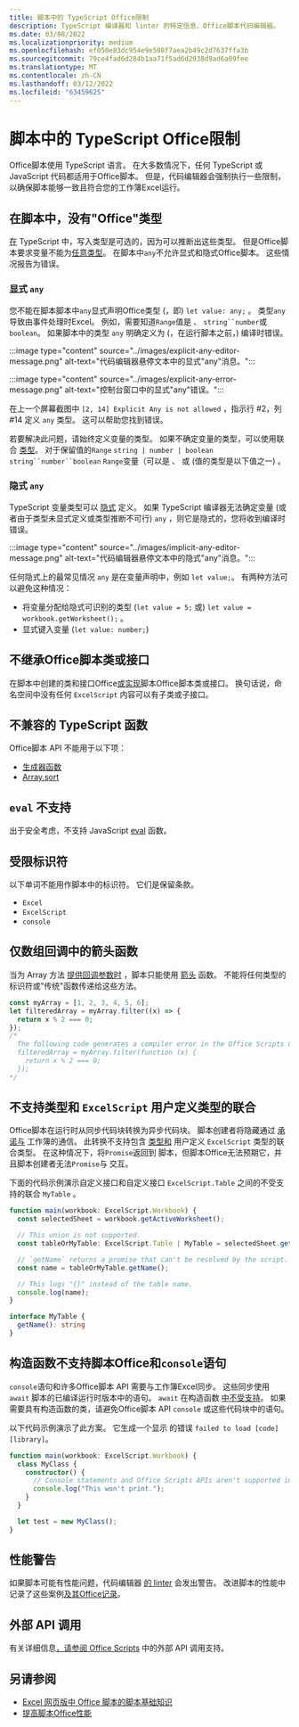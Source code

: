 ```yaml
---
title: 脚本中的 TypeScript Office限制
description: TypeScript 编译器和 linter 的特定信息，Office脚本代码编辑器。
ms.date: 03/08/2022
ms.localizationpriority: medium
ms.openlocfilehash: ef050e83dc954e9e508f7aea2b49c2d7637ffa3b
ms.sourcegitcommit: 79ce4fad6d284b1aa71f5ad6d2938d9ad6a09fee
ms.translationtype: MT
ms.contentlocale: zh-CN
ms.lasthandoff: 03/12/2022
ms.locfileid: "63459625"
---
```

# <a name="typescript-restrictions-in-office-scripts"></a>脚本中的 TypeScript Office限制

Office脚本使用 TypeScript 语言。 在大多数情况下，任何 TypeScript 或 JavaScript 代码都适用于Office脚本。 但是，代码编辑器会强制执行一些限制，以确保脚本能够一致且符合您的工作簿Excel运行。

## <a name="no-any-type-in-office-scripts"></a>在脚本中，没有"Office"类型

[在](https://www.typescriptlang.org/docs/handbook/typescript-in-5-minutes.html) TypeScript 中，写入类型是可选的，因为可以推断出这些类型。 但是Office脚本要求变量不能为[任意类型](https://www.typescriptlang.org/docs/handbook/basic-types.html#any)。 在脚本中`any`不允许显式和隐式Office脚本。 这些情况报告为错误。

### <a name="explicit-any"></a>显式 `any`

您不能在脚本脚本中`any`显式声明Office类型 (，即) `let value: any;` 。 类型`any`导致由事件处理时Excel。 例如，需要知道`Range`值是 、 `string``number`或 `boolean`。 如果脚本中的类型 `any` 明确定义为 (，在运行脚本之前，) 编译时错误。

:::image type="content" source="../images/explicit-any-editor-message.png" alt-text="代码编辑器悬停文本中的显式&quot;any&quot;消息。":::

:::image type="content" source="../images/explicit-any-error-message.png" alt-text="控制台窗口中的显式&quot;any&quot;错误。":::

在上一个屏幕截图中 `[2, 14] Explicit Any is not allowed` ，指示行 #2，列 #14 定义 `any` 类型。 这可以帮助您找到错误。

若要解决此问题，请始终定义变量的类型。 如果不确定变量的类型，可以使用联合 [类型](https://www.typescriptlang.org/docs/handbook/unions-and-intersections.html)。 对于保留值的`Range` `string | number | boolean` `string``number``boolean` `Range`变量（可以是 、 或 (值的类型是以下值之一) 。

### <a name="implicit-any"></a>隐式 `any`

TypeScript 变量类型可以 [隐式](https://www.typescriptlang.org/docs/handbook/type-inference.html) 定义。 如果 TypeScript 编译器无法确定变量 (或者由于类型未显式定义或类型推断不可行) `any` ，则它是隐式的，您将收到编译时错误。

:::image type="content" source="../images/implicit-any-editor-message.png" alt-text="代码编辑器悬停文本中的隐式&quot;any&quot;消息。":::

任何隐式上的最常见情况 `any` 是在变量声明中，例如 `let value;`。 有两种方法可以避免这种情况：

* 将变量分配给隐式可识别的类型 (`let value = 5;` 或) `let value = workbook.getWorksheet();` 。
* 显式键入变量 (`let value: number;`) 

## <a name="no-inheriting-office-script-classes-or-interfaces"></a>不继承Office脚本类或接口

在脚本中创建的类和接口Office[或实现](https://www.typescriptlang.org/docs/handbook/classes.html#inheritance)脚本Office脚本类或接口。 换句话说，命名空间中没有任何 `ExcelScript` 内容可以有子类或子接口。

## <a name="incompatible-typescript-functions"></a>不兼容的 TypeScript 函数

Office脚本 API 不能用于以下项：

* [生成器函数](https://developer.mozilla.org/docs/Web/JavaScript/Guide/Iterators_and_Generators#generator_functions)
* [Array.sort](https://developer.mozilla.org/docs/Web/JavaScript/Reference/Global_Objects/Array/sort)

## <a name="eval-is-not-supported"></a>`eval` 不支持

出于安全考虑，不支持 JavaScript [eval](https://developer.mozilla.org/docs/Web/JavaScript/Reference/Global_Objects/eval) 函数。

## <a name="restricted-identifiers"></a>受限标识符

以下单词不能用作脚本中的标识符。 它们是保留条款。

* `Excel`
* `ExcelScript`
* `console`

## <a name="only-arrow-functions-in-array-callbacks"></a>仅数组回调中的箭头函数

当为 Array 方法 [提供回调参数时](https://developer.mozilla.org/docs/Web/JavaScript/Reference/Functions/Arrow_functions) ，脚本只能使用 [箭头](https://developer.mozilla.org/docs/Web/JavaScript/Reference/Global_Objects/Array) 函数。 不能将任何类型的标识符或"传统"函数传递给这些方法。

```TypeScript
const myArray = [1, 2, 3, 4, 5, 6];
let filteredArray = myArray.filter((x) => {
  return x % 2 === 0;
});
/*
  The following code generates a compiler error in the Office Scripts Code Editor.
  filteredArray = myArray.filter(function (x) {
    return x % 2 === 0;
  });
*/
```

## <a name="unions-of-excelscript-types-and-user-defined-types-arent-supported"></a>不支持类型和 `ExcelScript` 用户定义类型的联合

Office脚本在运行时从同步代码块转换为异步代码块。 脚本创建者将隐藏通过 [承诺与](https://developer.mozilla.org/docs/Web/JavaScript/Reference/Global_Objects/Promise) 工作簿的通信。 此转换不支持包含 [类型和](https://www.typescriptlang.org/docs/handbook/2/everyday-types.html#union-types) 用户定义 `ExcelScript` 类型的联合类型。 在这种情况下，将`Promise`返回到 脚本，但脚本Office无法预期它，并且脚本创建者无法`Promise`与 交互。

下面的代码示例演示自定义接口和自定义接口 `ExcelScript.Table` 之间的不受支持的联合 `MyTable` 。

```TypeScript
function main(workbook: ExcelScript.Workbook) {
  const selectedSheet = workbook.getActiveWorksheet();

  // This union is not supported.
  const tableOrMyTable: ExcelScript.Table | MyTable = selectedSheet.getTables()[0];

  // `getName` returns a promise that can't be resolved by the script.
  const name = tableOrMyTable.getName();

  // This logs "{}" instead of the table name.
  console.log(name);
}

interface MyTable {
  getName(): string
}
```

## <a name="constructors-dont-support-office-scripts-apis-and-console-statements"></a>构造函数不支持脚本Office和`console`语句

`console`语句和许多Office脚本 API 需要与工作簿Excel同步。 这些同步使用 `await` 脚本的已编译运行时版本中的语句。 `await` 在构造函数 [中不受支持](https://developer.mozilla.org/docs/Web/JavaScript/Reference/Classes/constructor)。 如果需要具有构造函数的类，请避免Office脚本 API `console` 或这些代码块中的语句。

以下代码示例演示了此方案。 它生成一个显示 的错误 `failed to load [code] [library]`。

```TypeScript
function main(workbook: ExcelScript.Workbook) {
  class MyClass {
    constructor() {
      // Console statements and Office Scripts APIs aren't supported in constructors.
      console.log("This won't print.");
    }
  }

  let test = new MyClass();
}
```

## <a name="performance-warnings"></a>性能警告

如果脚本可能有性能问题，代码编辑器 [的 linter](https://wikipedia.org/wiki/Lint_(software)) 会发出警告。 改进脚本的性能中记录了这些案例[及其Office记录](web-client-performance.md)。

## <a name="external-api-calls"></a>外部 API 调用

有关详细信息[，请参阅 Office Scripts](external-calls.md) 中的外部 API 调用支持。

## <a name="see-also"></a>另请参阅

* [Excel 网页版中 Office 脚本的脚本基础知识](scripting-fundamentals.md)
* [提高脚本Office性能](web-client-performance.md)
